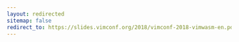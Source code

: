 ```yaml
---
layout: redirected
sitemap: false
redirect_to: https://slides.vimconf.org/2018/vimconf-2018-vimwasm-en.pdf
---
```

